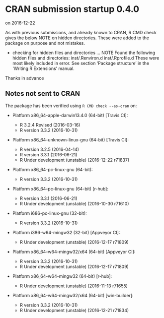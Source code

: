 # CRAN submission startup 0.4.0
on 2016-12-22

As with previous submissions, and already known to CRAN,
R CMD check gives the below NOTE on hidden directories. These
were added to the package on purpose and not mistakes.

* checking for hidden files and directories ... NOTE
Found the following hidden files and directories:
  inst/.Renviron.d
  inst/.Rprofile.d
These were most likely included in error. See section ‘Package
structure’ in the ‘Writing R Extensions’ manual.

Thanks in advance


## Notes not sent to CRAN
The package has been verified using `R CMD check --as-cran` on:

* Platform x86_64-apple-darwin13.4.0 (64-bit) [Travis CI]:
  - R 3.2.4 Revised (2016-03-16)
  - R version 3.3.2 (2016-10-31)
  
* Platform x86_64-unknown-linux-gnu (64-bit) [Travis CI]:
  - R version 3.2.5 (2016-04-14)
  - R version 3.3.1 (2016-06-21)
  - R Under development (unstable) (2016-12-22 r71837)
  
* Platform x86_64-pc-linux-gnu (64-bit):
  - R version 3.3.2 (2016-10-31)

* Platform x86_64-pc-linux-gnu (64-bit) [r-hub]:
  - R version 3.3.1 (2016-06-21)
  - R Under development (unstable) (2016-10-30 r71610)

* Platform i686-pc-linux-gnu (32-bit):
  - R version 3.3.2 (2016-10-31)

* Platform i386-w64-mingw32 (32-bit) [Appveyor CI]:
  - R Under development (unstable) (2016-12-17 r71809)

* Platform x86_64-w64-mingw32/x64 (64-bit) [Appveyor CI]:
  - R version 3.3.2 (2016-10-31)
  - R Under development (unstable) (2016-12-17 r71809)

* Platform x86_64-w64-mingw32 (64-bit) [r-hub]:
  - R Under development (unstable) (2016-11-13 r71655)

* Platform x86_64-w64-mingw32/x64 (64-bit) [win-builder]:
  - R version 3.3.2 (2016-10-31)
  - R Under development (unstable) (2016-12-21 r71834)
